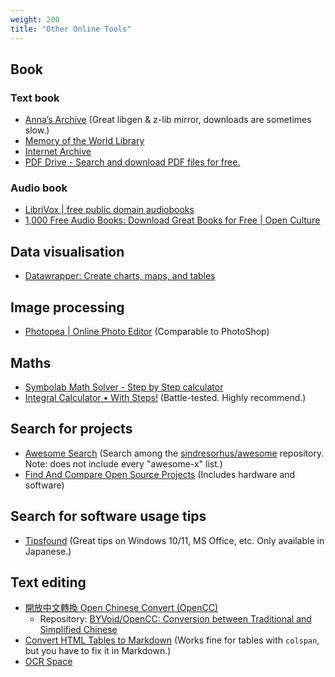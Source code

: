 ```yaml
---
weight: 200
title: "Other Online Tools"
---
```

## Book

### Text book

- [Anna’s Archive](https://annas-archive.org/) \(Great libgen \& z-lib mirror, downloads are sometimes slow.\)
- [Memory of the World Library](https://library.memoryoftheworld.org/)
- [Internet Archive](https://archive.org/)
- [PDF Drive - Search and download PDF files for free.](https://www.pdfdrive.com/)

### Audio book

- [LibriVox | free public domain audiobooks](https://librivox.org/)
- [1,000 Free Audio Books: Download Great Books for Free | Open Culture](https://www.openculture.com/freeaudiobooks)


## Data visualisation

- [Datawrapper: Create charts, maps, and tables](https://www.datawrapper.de/)


## Image processing

- [Photopea | Online Photo Editor](https://www.photopea.com/) \(Comparable to PhotoShop\)


## Maths

- [Symbolab Math Solver - Step by Step calculator](https://www.symbolab.com/)
- [Integral Calculator • With Steps!](https://www.integral-calculator.com/) \(Battle-tested. Highly recommend.\)


## Search for projects

- [Awesome Search](https://awesomelists.top/#/) \(Search among the [sindresorhus/awesome](https://github.com/sindresorhus/awesome) repository. Note: does not include every "awesome-x" list.\)
- [Find And Compare Open Source Projects](https://awesomeopensource.com/) \(Includes hardware and software\)


## Search for software usage tips

- [Tipsfound](https://www.tipsfound.com/) \(Great tips on Windows 10/11, MS Office, etc. Only available in Japanese.\)


## Text editing

- [開放中文轉換 Open Chinese Convert (OpenCC)](https://opencc.byvoid.com/)
    - Repository: [BYVoid/OpenCC: Conversion between Traditional and Simplified Chinese](https://github.com/BYVoid/OpenCC)
- [Convert HTML Tables to Markdown](https://tabletomarkdown.com/convert-website-table-to-markdown/) \(Works fine for tables with `colspan`, but you have to fix it in Markdown.\)
- [OCR Space](https://ocr.space/)
